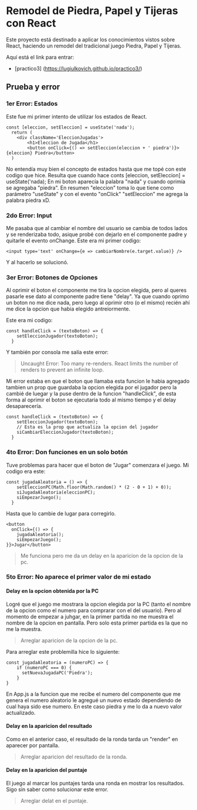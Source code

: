 # Remodel de Piedra, Papel y Tijeras con React

Este proyecto está destinado a aplicar los conocimientos vistos sobre React, haciendo un remodel del tradicional juego Piedra, Papel y Tijeras.

Aquí está el link para entrar:
* [practico3] (https://lugiulkovich.github.io/practico3/)

## Prueba y error

### 1er Error: Estados

Este fue mi primer intento de utilizar los estados de React.
~~~
const [eleccion, setEleccion] = useState('nada');
  return (
    <div className='EleccionJugadas'>
        <h1>Eleccion de Jugada</h1>
        <button onClick={() => setEleccion(eleccion + ' piedra')}>{eleccion} Piedra</button>
  )
~~~
No entendía muy bien el concepto de estados hasta que me topé con este codigo que hice.
Resulta que cuando hace conts [eleccion, setEleccion] = useState('nada);
En mi boton aparecía la palabra "nada" y cuando oprimía se agregaba "piedra". 
En resumen "eleccion" toma lo que tiene como parámetro "useState" y con el evento "onClick" "setEleccion" me agrega la palabra piedra xD.

### 2do Error: Input
Me pasaba que al cambiar el nombre del usuario se cambia de todos lados y se renderizaba todo, asique probé con dejarlo en el componente padre y quitarle el evento onChange.
Este era mi primer codigo:
~~~
<input type='text' onChange={e => cambiarNombre(e.target.value)} />
~~~
Y al hacerlo se solucionó.

### 3er Error: Botones de Opciones

Al oprimir el boton el componente me tira la opcion elegida, pero al queres pasarle ese dato al componente padre tiene "delay". Ya que cuando oprimo un boton no me dice nada, pero luego al oprimir otro (o el mismo) recién ahí me dice la opcion que habia elegido antreiormente.

Este era mi codigo:

~~~
const handleClick = (textoBoton) => {
    setEleccionJugador(textoBoton);
  }
~~~

Y también por consola me salía este error:

>Uncaught Error: Too many re-renders. React limits the number of renders to prevent an infinite loop.

Mi error estaba en que el boton que llamaba esta funcion le habia agregado tambien un prop que guardaba la opcion elegida por el jugador pero la cambié de luegar y la puse dentro de la funcion "handleClick", de esta forma al oprimir el boton se ejecutaria todo al mismo tiempo y el delay desaparecería.

~~~
const handleClick = (textoBoton) => {
    setEleccionJugador(textoBoton);
    // Esta es la prop que actualiza la opcion del jugador
    siCambiarEleccionJugador(textoBoton);
  }
~~~

### 4to Error: Don funciones en un solo botón
Tuve problemas para hacer que el boton de "Jugar" comenzara el juego. Mi codigo era este:

~~~
const jugadaAleatoria = () => {
    setEleccionPC(Math.floor(Math.random() * (2 - 0 + 1) + 0));
    siJugadaAleatoria(eleccionPC);
    siEmpezarJuego();
  }
~~~

Hasta que lo cambie de lugar para corregirlo.

~~~
<button
  onClick={() => {
    jugadaAleatoria();
    siEmpezarJuego();
}}>Jugar</button>
~~~

>Me funciona pero me da un delay en la aparicion de la opcion de la pc.

### 5to Error: No aparece el primer valor de mi estado

#### Delay en la opcion obtenida por la PC

Logré que el juego me mostrara la opcion elegida por la PC (tanto el nombre de la opcion como el numero para comprarar con el del usuario). Pero al momento de empezar a juhgar, en la primer partida no me muestra el nombre de la opcion en pantalla. Pero solo esta primer partida es la que no me la muestra.

>Arreglar aparicion de la opcion de la pc.

Para arreglar este problemilla hice lo siguiente:

~~~
const jugadaAleatoria = (numeroPC) => {
    if (numeroPC === 0) {
      setNuevaJugadaPC('Piedra');
    }
}
~~~

En App.js a la funcion que me recibe el numero del componente que me genera el numero aleatorio le agregué un nuevo estado dependiendo de cual haya sido ese numero. En este caso piedra y me lo da a nuevo valor actualizado.

#### Delay en la aparicion del resultado

Como en el anterior caso, el resultado de la ronda tarda un "render" en aparecer por pantalla.

> Arreglar aparicion del resultado de la ronda.

#### Delay en la aparicion del puntaje

El juego al marcar los puntajes tarda una ronda en mostrar los resultados. Sigo sin saber como solucionar este error.

> Arreglar delat en el puntaje.